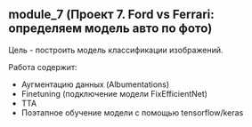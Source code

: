 ## module_7 (Проект 7. Ford vs Ferrari: определяем модель авто по фото)
Цель - построить модель классификации изображений.

Работа содержит:
- Аугментацию данных (Albumentations)
- Finetuning (подключение модели FixEfficientNet)
- TTA
- Поэтапное обучение модели с помощью tensorflow/keras
